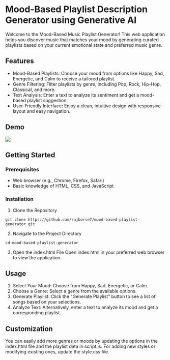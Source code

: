 # Mood-Based Playlist Description Generator using Generative AI

Welcome to the Mood-Based Music Playlist Generator! This web application helps you discover music that matches your mood by generating curated playlists based on your current emotional state and preferred music genre.

## Features
- Mood-Based Playlists: Choose your mood from options like Happy, Sad, Energetic, and Calm to receive a tailored playlist.
- Genre Filtering: Filter playlists by genre, including Pop, Rock, Hip-Hop, Classical, and more.
- Text Analysis: Enter a text to analyze its sentiment and get a mood-based playlist suggestion.
- User-Friendly Interface: Enjoy a clean, intuitive design with responsive layout and easy navigation.

## Demo

<img src="demo.png">

## Getting Started
### Prerequisites
- Web browser (e.g., Chrome, Firefox, Safari)
- Basic knowledge of HTML, CSS, and JavaScript


### Installation
1. Clone the Repository
```
git clone https://github.com/rajborse7/mood-based-playlist-generator.git
```
2. Navigate to the Project Directory
```
cd mood-based-playlist-generator
```
3. Open the index.html File
Open index.html in your preferred web browser to view the application.

## Usage
1. Select Your Mood: Choose from Happy, Sad, Energetic, or Calm.
2. Choose a Genre: Select a genre from the available options.
3. Generate Playlist: Click the "Generate Playlist" button to see a list of songs based on your selections.
4. Analyze Text: Alternatively, enter a text to analyze its mood and get a corresponding playlist.

## Customization
You can easily add more genres or moods by updating the options in the index.html file and the playlist data in script.js. For adding new styles or modifying existing ones, update the style.css file.
